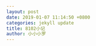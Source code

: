 ```yaml
---
layout: post
date: 2019-01-07 11:14:50 +0800
categories: jekyll update
title: 8102小记
author: 小小小罗
---
```



